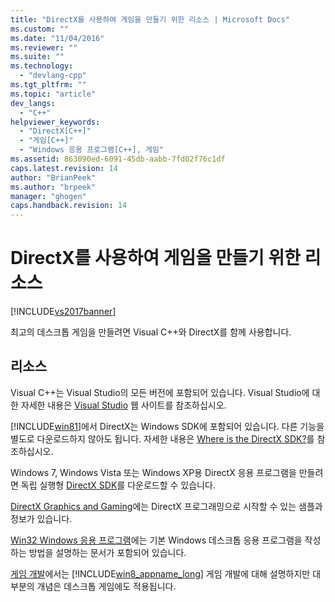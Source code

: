 ```yaml
---
title: "DirectX를 사용하여 게임을 만들기 위한 리소스 | Microsoft Docs"
ms.custom: ""
ms.date: "11/04/2016"
ms.reviewer: ""
ms.suite: ""
ms.technology: 
  - "devlang-cpp"
ms.tgt_pltfrm: ""
ms.topic: "article"
dev_langs: 
  - "C++"
helpviewer_keywords: 
  - "DirectX[C++]"
  - "게임[C++]"
  - "Windows 응용 프로그램[C++], 게임"
ms.assetid: 863090ed-6091-45db-aabb-7fd02f76c1df
caps.latest.revision: 14
author: "BrianPeek"
ms.author: "brpeek"
manager: "ghogen"
caps.handback.revision: 14
---
```

# DirectX를 사용하여 게임을 만들기 위한 리소스
[!INCLUDE[vs2017banner](../assembler/inline/includes/vs2017banner.md)]

최고의 데스크톱 게임을 만들려면 Visual C\+\+와 DirectX를 함께 사용합니다.  
  
## 리소스  
 Visual C\+\+는 Visual Studio의 모든 버전에 포함되어 있습니다.  Visual Studio에 대한 자세한 내용은 [Visual Studio](http://www.visualstudio.com/) 웹 사이트를 참조하십시오.  
  
 [!INCLUDE[win81](../misc/includes/win81_md.md)]에서 DirectX는 Windows SDK에 포함되어 있습니다.  다른 기능을 별도로 다운로드하지 않아도 됩니다.  자세한 내용은 [Where is the DirectX SDK?](http://msdn.microsoft.com/library/windows/desktop/ee663275.aspx)를 참조하십시오.  
  
 Windows 7, Windows Vista 또는 Windows XP용 DirectX 응용 프로그램을 만들려면 독립 실행형 [DirectX SDK](http://www.microsoft.com/download/details.aspx?displaylang=en&id=6812)를 다운로드할 수 있습니다.  
  
 [DirectX Graphics and Gaming](http://msdn.microsoft.com/library/windows/desktop/ee663274\(v=vs.85\).aspx)에는 DirectX 프로그래밍으로 시작할 수 있는 샘플과 정보가 있습니다.  
  
 [Win32 Windows 응용 프로그램](../windows/windows-desktop-applications-cpp.md)에는 기본 Windows 데스크톱 응용 프로그램을 작성하는 방법을 설명하는 문서가 포함되어 있습니다.  
  
 [게임 개발](http://msdn.microsoft.com/library/windows/apps/hh452744.aspx)에서는 [!INCLUDE[win8_appname_long](../build/includes/win8_appname_long_md.md)] 게임 개발에 대해 설명하지만 대부분의 개념은 데스크톱 게임에도 적용됩니다.